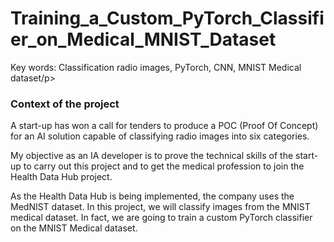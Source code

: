 # Training_a_Custom_PyTorch_Classifier_on_Medical_MNIST_Dataset

<p>Key words: Classification radio images, PyTorch, CNN, MNIST Medical dataset/p>

<h3>Context of the project</h3>

<p>A start-up has won a call for tenders to produce a POC (Proof Of Concept) for an AI solution capable of classifying radio images into six categories.</p>

<p>My objective as an IA developer is to prove the technical skills of the start-up to carry out this project and to get the medical profession to join the Health Data Hub project.</p>

<p>As the Health Data Hub is being implemented, the company uses the MedNIST dataset. In this project, we will classify images from the MNIST medical dataset. In fact, we are going to train a custom PyTorch classifier on the MNIST Medical dataset.</p>
